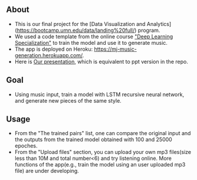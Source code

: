 ## About
   - This is our final project for the [Data Visualization and Analytics] (https://bootcamp.umn.edu/data/landing%20full/) program.
   - We used a code template from the online 
course ["Deep Learning Specialization"](https://www.coursera.org/specializations/deep-learning) to train the model and use it to generate music.
   - The app is deployed on Heroku: https://mj-music-generation.herokuapp.com/.
   - Here is [Our presentation](https://slides.com/yongjinjiang/deck-1/fullscreen), which is equivalent to ppt version in the repo.

## Goal
   - Using music input, train a model with LSTM recursive neural network,  and generate new pieces of the same style.
   
## Usage
   - From the "The trained pairs" list,  one can compare the original input and the outputs from the trained model obtained   with 100 and 25000 epoches.
   - From the "Upload files" section, you can upload your own mp3 files(size less than 10M and total number<6) and try listening online. More functions of the app(e.g., train the model using an user uploaded mp3 file) are under developing.
